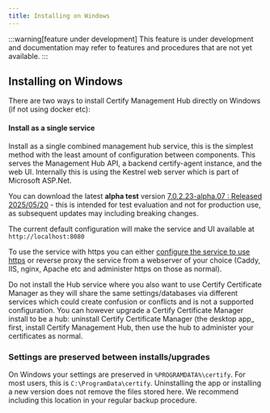 ```yaml
---
title: Installing on Windows
---
```


:::warning[feature under development]
This feature is under development and documentation may refer to features and procedures that are not yet available.
:::

## Installing on Windows

There are two ways to install Certify Management Hub directly on Windows (if not using docker etc):

#### Install as a single service
Install as a single combined management hub service, this is the simplest method with the least amount of configuration between components. This serves the Management Hub API, a backend certify-agent instance, and the web UI. Internally this is using the Kestrel web server which is part of Microsoft ASP.Net.

You can download the latest **alpha test** version [7.0.2.23-alpha.07 : Released 2025/05/20](https://certifytheweb.s3.amazonaws.com/downloads/archive/hub/CertifyMgmtHubSetup_7.0.2.23-alpha.07.exe) - this is intended for test evaluation and not for production use, as subsequent updates may including breaking changes.

The current default configuration will make the service and UI available at `http://localhost:8080`

To use the service with https you can either [configure the service to use https](service.md) or reverse proxy the service from a webserver of your choice (Caddy, IIS, nginx, Apache etc and administer https on those as normal).

Do not install the Hub service where you also want to use Certify Certificate Manager as they will share the same settings/databases via different services which could create confusion or conflicts and is not a supported configuration. You can however upgrade a Certify Certificate Manager install to be a hub: uninstall Certify Certificate Manager (the desktop app_ first, install Certify Management Hub, then use the hub to administer your certificates as normal.

### Settings are preserved between installs/upgrades
On Windows your settings are preserved in `%PROGRAMDATA%\certify`. For most users, this is `C:\ProgramData\certify`. Uninstalling the app or installing a new version does not remove the files stored here. We recommend including this location in your regular backup procedure.
